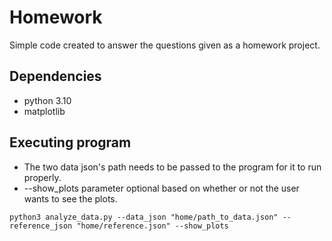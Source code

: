 # Homework

Simple code created to answer the questions given as a homework project.

## Dependencies

* python 3.10
* matplotlib

## Executing program

* The two data json's path needs to be passed to the program for it to run properly.
* --show_plots parameter optional based on whether or not the user wants to see the plots.

```
python3 analyze_data.py --data_json "home/path_to_data.json" --reference_json "home/reference.json" --show_plots
```

